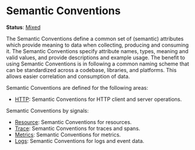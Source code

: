 # Semantic Conventions

**Status**: [Mixed][DocumentStatus]

The Semantic Conventions define a common set of (semantic) attributes which provide meaning to data when collecting, producing and consuming it. 
The Semantic Conventions specify attribute names, types, meaning and valid values, and provide descriptions and example usage.
The benefit to using Semantic Conventions is in following a common naming scheme that can be standardized across a codebase, libraries, and platforms. This allows easier correlation and consumption of data.

Semantic Conventions are defined for the following areas:
* [HTTP](http/README.md): Semantic Conventions for HTTP client and server operations.

Semantic Conventions by signals:
* [Resource](resource/semantic_conventions/README.md): Semantic Conventions for resources.
* [Trace](trace/semantic_conventions/README.md): Semantic Conventions for traces and spans.
* [Metrics](metrics/semantic_conventions/README.md): Semantic Conventions for metrics.
* [Logs](logs/semantic_conventions/README.md): Semantic Conventions for logs and event data.

[DocumentStatus]: https://github.com/open-telemetry/opentelemetry-specification/blob/v1.21.0/specification/document-status.md
